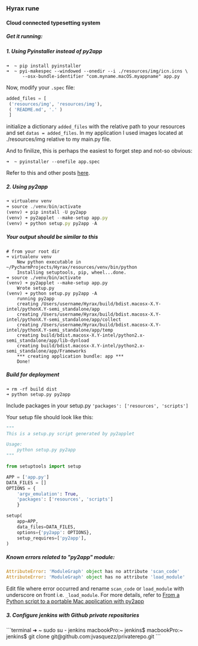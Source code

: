 <script src="https://cdn.rawgit.com/google/code-prettify/master/loader/run_prettify.js"></script>

<h3> Hyrax rune </h3> 
<h4> Cloud connected typesetting system </h4>


<h5>Get it running:</h5>
<h5>1. Using Pyinstaller instead of py2app </h5>

```terminal
➜  ~ pip install pyinstaller
➜  ~ pyi-makespec --windowed --onedir --i ./resources/img/icn.icns \
      --osx-bundle-identifier "com.myname.macOS.myappname" app.py
```
Now, modify your `.spec` file:

```python
added_files = [
 ('resources/img', 'resources/img'),
 ( 'README.md', '.' )
 ]
```
initialize a dictionary `added_files` with the relative path to your resources and set `datas = added_files`. In my application I used images located at ./resources/img relative to my main.py file.

And to finilize, this is perhaps the easiest to forget step and not-so obvious:

```
➜  ~ pyinstaller --onefile app.spec
```


Refer to this and other posts [here](http://stackoverflow.com/a/38046953/5994618).

<h5>2. Using py2app</h5>

```javascript
➜ virtualenv venv
➜ source ./venv/bin/activate
(venv) ➜ pip install -U py2app
(venv) ➜ py2applet --make-setup app.py
(venv) ➜ python setup.py py2app -A 
```

<h5>Your output should be similar to this</h5>

```terminal
# from your root dir
➜ virtualenv venv
    New python executable in ~/PycharmProjects/Hyrax/resources/venv/bin/python
    Installing setuptools, pip, wheel...done.
➜ source ./venv/bin/activate  
(venv) ➜ py2applet --make-setup app.py
    Wrote setup.py
(venv) ➜ python setup.py py2app -A
    running py2app
    creating /Users/username/Hyrax/build/bdist.macosx-X.Y-intel/pythonX.Y-semi_standalone/app
    creating /Users/username/Hyrax/build/bdist.macosx-X.Y-intel/pythonX.Y-semi_standalone/app/collect
    creating /Users/username/Hyrax/build/bdist.macosx-X.Y-intel/pythonX.Y-semi_standalone/app/temp
    creating build/bdist.macosx-X.Y-intel/python2.x-semi_standalone/app/lib-dynload
    creating build/bdist.macosx-X.Y-intel/python2.x-semi_standalone/app/Frameworks
    *** creating application bundle: app ***
    Done!
```

<h5>Build for deployment</h5>

```terminal
➜ rm -rf build dist
➜ python setup.py py2app
```

Include packages in your setup.py `'packages': ['resources', 'scripts']`

Your setup file should look like this:
```python
"""
This is a setup.py script generated by py2applet

Usage:
    python setup.py py2app
"""

from setuptools import setup

APP = ['app.py']
DATA_FILES = []
OPTIONS = {
    'argv_emulation': True,
    'packages': ['resources', 'scripts']
    }

setup(
    app=APP,
    data_files=DATA_FILES,
    options={'py2app': OPTIONS},
    setup_requires=['py2app'],
)
```

<h5>Known errors related to "py2app" module:</h5>

```python
AttributeError: 'ModuleGraph' object has no attribute 'scan_code'
AttributeError: 'ModuleGraph' object has no attribute 'load_module'
```

Edit file where error occurred and rename `scan_code` or `load_module` with underscore on front i.e. `_load_module`. For more details, refer to [From a Python script to a portable Mac application with py2app](http://www.marinamele.com/from-a-python-script-to-a-portable-mac-application-with-py2app)

<h5>3. Configure jenkins with Github private repositories </h5>
```terminal
➜  ~ sudo su - jenkins
macbookPro:~ jenkins$
macbookPro:~ jenkins$ git clone git@github.com:jvasquezz/privaterepo.git
```

